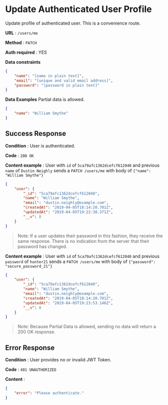 # Update Authenticated User Profile

Update profile of authenticated user. This is a convenience route.

**URL** : `/users/me`

**Method** : `PATCH`

**Auth required** : YES

**Data constraints**

```json
{
    "name": "[name in plain text]",
    "email": "[unique and valid email address]",
    "password": "[password in plain text]"
}
```

**Data Examples**
Partial data is allowed.
```json
{
    "name": "William Smythe"
}
```


## Success Response

**Condition** : User is authenticated.

**Code** : `200 OK`

**Content example** : User with `id` of `5ca79afc1362dcefcf612040` and previous `name` of `Dustin Neighly` sends a `PATCH /users/me` with body of `{"name": "William Smythe"}`

```json
{
    "user": {
        "_id": "5ca79afc1362dcefcf612040",
        "name": "William Smythe",
        "email": "dustin.neighly@example.com",
        "createdAt": "2019-04-05T18:14:20.701Z",
        "updatedAt": "2019-04-05T19:22:38.371Z",
        "__v": 8
    }
}
```

> Note: If a user updates their password in this fashion, they receive the same response. There is no indication from the server that their password has changed.

**Content example** : User with `id` of `5ca79afc1362dcefcf612040` and previous `password` of `hunter21` sends a `PATCH /users/me` with body of `{"password": "secure_password_21"}`

```json
{
    "user": {
        "_id": "5ca79afc1362dcefcf612040",
        "name": "William Smythe",
        "email": "dustin.neighly@example.com",
        "createdAt": "2019-04-05T18:14:20.701Z",
        "updatedAt": "2019-04-05T19:23:53.146Z",
        "__v": 8
    }
}
```

> Note: Because Partial Data is allowed, sending no data will return a 200 OK response.

## Error Response
**Condition** : User provides no or invalid JWT Token.

**Code** : `401 UNAUTHORIZED`

**Content** :

```json
{
    "error": "Please authenticate."
}
```